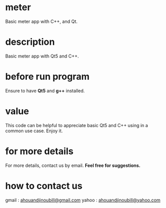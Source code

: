 # meter
Basic meter app with C++, and Qt.

# description
Basic meter app with Qt5 and C++.

# before run program
Ensure to have **Qt5** and **g++** installed. 

# value
This code can be helpful to appreciate basic Qt5 and C++ using in a common use case.
Enjoy it.

# for more details
For more details, contact us by email. **Feel free for suggestions.**

# how to contact us 
gmail : ahouandjinoubill@gmail.com
yahoo : ahouandjinoubill@yahoo.com